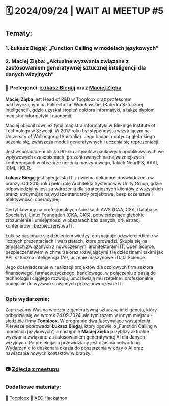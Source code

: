 
# 🗓️ 2024/09/24 | WAIT AI MEETUP #5

## Tematy:

### 1. Łukasz Biegaj: „Function Calling w modelach językowych”

### 2. Maciej Zięba: „Aktualne wyzwania związane z zastosowaniem generatywnej sztucznej inteligencji dla danych wizyjnych”

### 🎤 **Prelegenci: [Łukasz Biegaj](https://www.linkedin.com/in/lukasz-biegaj/) oraz [Maciej Zięba](https://www.linkedin.com/in/maciej-zieba-04011598/)**


**Maciej Zięba** jest Head of R&D w Tooploox oraz profesorem nadzwyczajnym na Politechnice Wrocławskiej (Katedra Sztucznej Inteligencji), gdzie uzyskał stopień doktora informatyki, a także dyplom magistra informatyki i ekonomii.

Maciej obronił również tytuł magistra informatyki w Blekinge Institute of Technology w Szwecji. W 2017 roku był stypendystą wizytującym na University of Wollongong (Australia). Jego badania dotyczą głębokiego uczenia się, zwłaszcza modeli generatywnych i uczenia się reprezentacji.

Jest współautorem blisko 90-ciu artykułów naukowych opublikowanych we wpływowych czasopismach, prezentowanych na najważniejszych konferencjach w obszarze uczenia maszynowego, takich NeurIPS, AAAI, ICML i ICLR.

**Łukasz Biegaj** jest specjalistą IT z dwiema dekadami doświadczenia w branży. Od 2015 roku pełni rolę Architekta Systemów w Unity Group, gdzie odpowiedzialny jest za wdrożenia dla strategicznych klientów z wszystkich branż, utrzymując najwyższe standardy projektowe, bezpieczeństwa i efektywności operacyjnej.

Certyfikowany na profesjonalnych ścieżkach AWS (CAA, CSA, Database Specialty), Linux Foundation (CKA, CKS), potwierdzające głębokie zrozumienie i umiejętności w obszarach baz danych, orkiestracji kontenerów i bezpieczeństwa IT.

Łukasz pasjonuje się dzieleniem wiedzy, co znajduje odzwierciedlenie w licznych prezentacjach i warsztatach, które prowadzi. Skupia się na tematach związanych z nowoczesnymi architekturami IT, Open Source, bezpieczeństwem w chmurze oraz rozwijającymi się dziedzinami takimi jak API, sztuczna inteligencja (AI), uczenie maszynowe i Data Science.

Jego doświadczenie w realizacji projektów dla czołowych firm sektora finansowego, farmaceutycznego, handlowego, w połączeniu z pasją do technologii i ciągłego rozwoju, umożliwiają mu rzetelne i profesjonalne podejście do wyzwań stawianych przez nowoczesne IT.
##
### **Opis wydarzenia:**

Zapraszamy Was na wieczór z generatywną sztuczną inteligencją, który odbędzie się we wtorek 24.09.2024, ale tym razem w innym miejscu - siedzibie firmy **Tooploox**. W programie dwa fascynujące wystąpienia. Pierwsze poprowadzi **Łukasz Biegaj**, który opowie o „Function Calling w modelach językowych”, a następnie **Maciej Zięba** przybliży aktualne wyzwania związane z zastosowaniem generatywnej AI dla danych wizyjnych. Po prelekcjach przewidziany jest czas na networking. Wydarzenie to doskonała okazja do poszerzenia wiedzy o AI oraz nawiązania nowych kontaktów w branży.

##
### 📷 **[Zdjęcia z meetupu](https://photos.google.com/share/AF1QipNge_5iaXS2BvQ1hyg0rZ_RdgczZVyI3MMK2oaKGfXG5OD43NcMF5Gv9egzZKN3IQ?key=Z01lS2RWMjA5NC1JRzZxNnZ4LWtFQkVQdjktbmxR)**
##

### **Dodatkowe materiały:**

🔗 [Tooploox](https://www.linkedin.com/company/tooploox/)
🔗 [AEC Hackathon](https://hack.creoox.com)